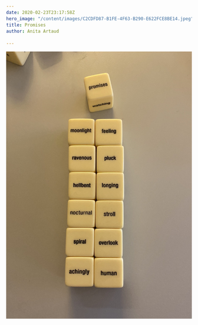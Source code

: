 ```yaml
---
date: 2020-02-23T23:17:58Z
hero_image: "/content/images/C2CDFD87-B1FE-4F63-B290-E622FCE8BE14.jpeg"
title: Promises
author: Anita Artaud

---
```

![](/content/images/C2CDFD87-B1FE-4F63-B290-E622FCE8BE14.jpeg)